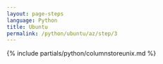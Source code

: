 ```yaml
---
layout: page-steps
language: Python
title: Ubuntu
permalink: /python/ubuntu/az/step/3
---
```


{% include partials/python/columnstoreunix.md %}

